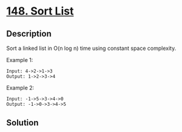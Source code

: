 # [148. Sort List](https://leetcode.com/problems/sort-list)

## Description

Sort a linked list in O(n log n) time using constant space complexity.

Example 1:

```
Input: 4->2->1->3
Output: 1->2->3->4
```

Example 2:

```
Input: -1->5->3->4->0
Output: -1->0->3->4->5
```

## Solution

